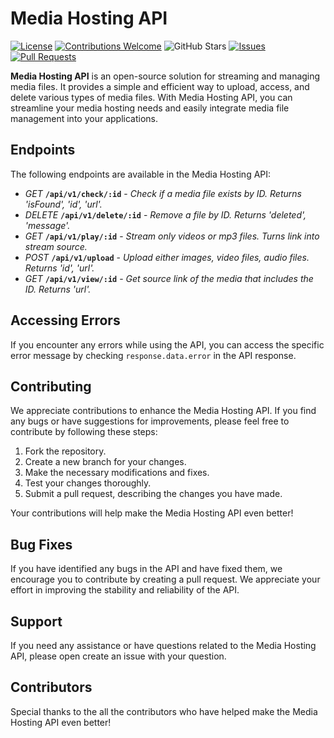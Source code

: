 # Media Hosting API

[![License](https://img.shields.io/badge/license-Apache-blue.svg)](https://github.com/SxMAbel/media_hosting_api/blob/main/LICENSE) 
[![Contributions Welcome](https://img.shields.io/badge/contributions-welcome-brightgreen.svg)](https://github.com/SxMAbel/media_hosting_api/pulls)
![GitHub Stars](https://img.shields.io/github/stars/SxMAbel/media_hosting_api.svg)
[![Issues](https://img.shields.io/github/issues/SxMAbel/media_hosting_api.svg)](https://github.com/SxMAbel/media_hosting_api/issues)
[![Pull Requests](https://img.shields.io/github/issues-pr/SxMAbel/media_hosting_api.svg)](https://github.com/SxMAbel/media_hosting_api/pulls)

**Media Hosting API** is an open-source solution for streaming and managing media files. It provides a simple and efficient way to upload, access, and delete various types of media files. With Media Hosting API, you can streamline your media hosting needs and easily integrate media file management into your applications.

## Endpoints

The following endpoints are available in the Media Hosting API:

- _GET_ **`/api/v1/check/:id`** - _Check if a media file exists by ID. Returns 'isFound', 'id', 'url'._
- _DELETE_ **`/api/v1/delete/:id`** - _Remove a file by ID. Returns 'deleted', 'message'._
- _GET_ **`/api/v1/play/:id`** - _Stream only videos or mp3 files. Turns link into stream source._
- _POST_ **`/api/v1/upload`** - _Upload either images, video files, audio files. Returns 'id', 'url'._
- _GET_ **`/api/v1/view/:id`** - _Get source link of the media that includes the ID. Returns 'url'._


## Accessing Errors

If you encounter any errors while using the API, you can access the specific error message by checking `response.data.error` in the API response.

## Contributing

We appreciate contributions to enhance the Media Hosting API. If you find any bugs or have suggestions for improvements, please feel free to contribute by following these steps:

1. Fork the repository.
2. Create a new branch for your changes.
3. Make the necessary modifications and fixes.
4. Test your changes thoroughly.
5. Submit a pull request, describing the changes you have made.

Your contributions will help make the Media Hosting API even better!

## Bug Fixes

If you have identified any bugs in the API and have fixed them, we encourage you to contribute by creating a pull request. We appreciate your effort in improving the stability and reliability of the API.

## Support

If you need any assistance or have questions related to the Media Hosting API, please open create an issue with your question. 

## Contributors
Special thanks to the all the contributors who have helped make the Media Hosting API even better!
<!-- CONTRIBUTORS_START -->  


<!-- CONTRIBUTORS_END -->

